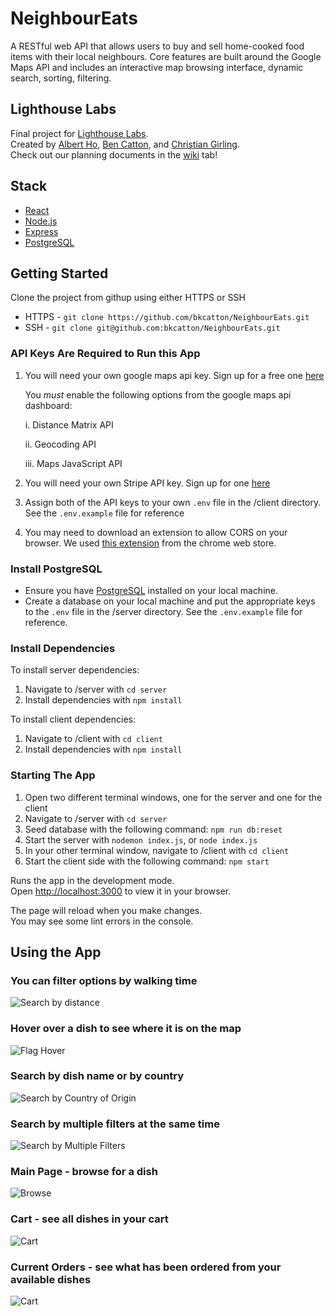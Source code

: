 # NeighbourEats

A RESTful web API that allows users to buy and sell home-cooked
food items with their local neighbours. Core features are built
around the Google Maps API and includes an interactive map
browsing interface, dynamic search, sorting, filtering.

## Lighthouse Labs
Final project for [Lighthouse Labs](https://www.lighthouselabs.ca/en/web-development-bootcamp).\
Created by [Albert Ho](https://github.com/albho),
[Ben Catton](https://github.com/bkcatton),
and [Christian Girling](https://github.com/girlingc).\
Check out our planning documents in the [wiki](https://github.com/bkcatton/NeighbourEats/wiki) tab!

## Stack
- [React](https://reactjs.org/)
- [Node.js](https://nodejs.org/en/)
- [Express](https://www.npmjs.com/package/express)
- [PostgreSQL](https://www.postgresql.org/docs/current/app-psql.html)

## Getting Started
Clone the project from githup using either HTTPS or SSH
- HTTPS - `git clone https://github.com/bkcatton/NeighbourEats.git`
- SSH - `git clone git@github.com:bkcatton/NeighbourEats.git`

### API Keys Are Required to Run this App
1. You will need your own google maps api key. Sign up for a free one [here](https://developers.google.com/maps)

   You *must* enable the following options from the google maps api dashboard:
   
   i. Distance Matrix API
   
   ii. Geocoding API

   iii. Maps JavaScript API

2. You will need your own Stripe API key. Sign up for one [here](https://stripe.com/docs/api)
   
3. Assign both of the API keys to your own `.env` file in the /client directory. See the `.env.example` file for reference

4. You may need to download an extension to allow CORS on your browser. We used [this extension](https://chrome.google.com/webstore/detail/allow-cors-access-control/lhobafahddgcelffkeicbaginigeejlf?hl=en) from the chrome web store.

### Install PostgreSQL
- Ensure you have [PostgreSQL](https://www.postgresql.org/docs/13/app-psql.html) installed on your local machine.
- Create a database on your local machine and put the appropriate keys to the `.env` file in the /server directory. See the `.env.example` file for reference.

### Install Dependencies

To install server dependencies:
1. Navigate to /server with `cd server`
2. Install dependencies with `npm install`

To install client dependencies:
1. Navigate to /client with `cd client`
2. Install dependencies with `npm install`

### Starting The App

1. Open two different terminal windows, one for the server and one for the client
2. Navigate to /server with `cd server`
3. Seed database with the following command:
`npm run db:reset`
4. Start the server with `nodemon index.js`, or `node index.js`
5. In your other terminal window, navigate to /client with `cd client`
6. Start the client side with the following command:
`npm start`

Runs the app in the development mode.\
Open [http://localhost:3000](http://localhost:3000) to view it in your browser.

The page will reload when you make changes.\
You may see some lint errors in the console.

## Using the App

### You can filter options by walking time
![Search by distance](https://github.com/bkcatton/NeighbourEats/blob/main/client/public/app_demo_1.gif?raw=true)

### Hover over a dish to see where it is on the map
![Flag Hover](https://github.com/bkcatton/NeighbourEats/blob/main/client/public/App_hover_demo.gif?raw=true)

### Search by dish name or by country
![Search by Country of Origin](https://github.com/bkcatton/NeighbourEats/blob/main/client/public/app_search_demo.gif?raw=true)

### Search by multiple filters at the same time
![Search by Multiple Filters](https://github.com/bkcatton/NeighbourEats/blob/main/client/public/app_multi_search_demo.gif?raw=true)

### Main Page - browse for a dish
![Browse](https://github.com/bkcatton/NeighbourEats/blob/main/client/public/App_Browse.png)

### Cart - see all dishes in your cart
![Cart](https://github.com/bkcatton/NeighbourEats/blob/main/client/public/App_Cart.png)

### Current Orders - see what has been ordered from your available dishes
![Cart](https://github.com/bkcatton/NeighbourEats/blob/main/client/public/Current_orders.png)







